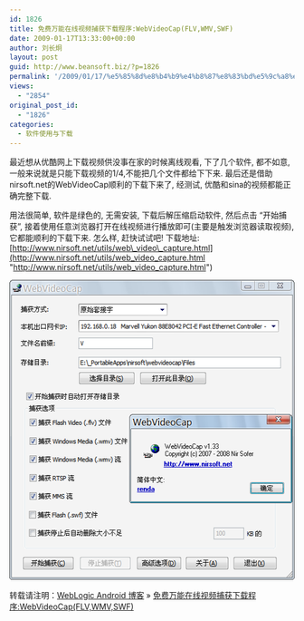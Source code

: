 ```yaml
---
id: 1826
title: 免费万能在线视频捕获下载程序:WebVideoCap(FLV,WMV,SWF)
date: 2009-01-17T13:33:00+00:00
author: 刘长炯
layout: post
guid: http://www.beansoft.biz/?p=1826
permalink: '/2009/01/17/%e5%85%8d%e8%b4%b9%e4%b8%87%e8%83%bd%e5%9c%a8%e7%ba%bf%e8%a7%86%e9%a2%91%e6%8d%95%e8%8e%b7%e4%b8%8b%e8%bd%bd%e7%a8%8b%e5%ba%8fwebvideocapflvwmvswf/'
views:
  - "2854"
original_post_id:
  - "1826"
categories:
  - 软件使用与下载
---
```

最近想从优酷网上下载视频供没事在家的时候离线观看, 下了几个软件, 都不如意, 一般来说就是只能下载视频的1/4,不能把几个文件都给下下来. 最后还是借助nirsoft.net的WebVideoCap顺利的下载下来了, 经测试, 优酷和sina的视频都能正确完整下载.

用法很简单, 软件是绿色的, 无需安装, 下载后解压缩启动软件, 然后点击 “开始捕获”, 接着使用任意浏览器打开在线视频进行播放即可(主要是触发浏览器读取视频), 它都能顺利的下载下来. 怎么样, 赶快试试吧! 下载地址: [http://www.nirsoft.net/utils/web\_video\_capture.html](http://www.nirsoft.net/utils/web_video_capture.html "http://www.nirsoft.net/utils/web_video_capture.html")

[<img style="border-right-width: 0px; display: inline; border-top-width: 0px; border-bottom-width: 0px; border-left-width: 0px" title="image" border="0" alt="image" src="wp-content/uploads/2011/03/image_thumb.png" width="525" height="529" />](wp-content/uploads/2011/03/image.png)

转载请注明：[WebLogic Android 博客](http://www.beansoft.biz) &raquo; [免费万能在线视频捕获下载程序:WebVideoCap(FLV,WMV,SWF)](http://www.beansoft.biz/2009/01/17/%e5%85%8d%e8%b4%b9%e4%b8%87%e8%83%bd%e5%9c%a8%e7%ba%bf%e8%a7%86%e9%a2%91%e6%8d%95%e8%8e%b7%e4%b8%8b%e8%bd%bd%e7%a8%8b%e5%ba%8fwebvideocapflvwmvswf/)